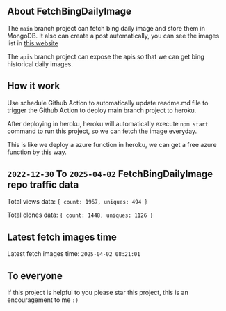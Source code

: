 ## About FetchBingDailyImage

The `main` branch project can fetch bing daily image and store them in MongoDB.
It also can create a post automatically, you can see the images list in [this website](https://oursalbum.netlify.app)

The `apis` branch project can expose the apis so that we can get bing historical daily images.

## How it work

Use schedule Github Action to automatically update readme.md file to trigger the Github Action to deploy main branch project to heroku.

After deploying in heroku, heroku will automatically execute `npm start` command to run this project, so we can fetch the image everyday.

This is like we deploy a azure function in heroku, we can get a free azure function by this way.

## `2022-12-30` To `2025-04-02` FetchBingDailyImage repo traffic data

Total views data: `{ count: 1967, uniques: 494 }`

Total clones data: `{ count: 1448, uniques: 1126 }`

## Latest fetch images time

Latest fetch images time: `2025-04-02 08:21:01`

## To everyone

If this project is helpful to you please star this project, this is an encouragement to me `:)`



